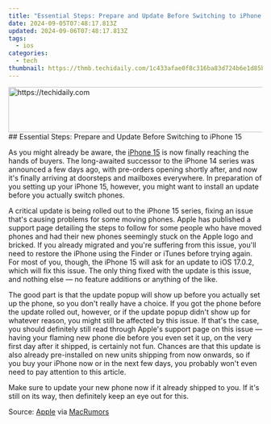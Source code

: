 ```yaml
---
title: "Essential Steps: Prepare and Update Before Switching to iPhone 15"
date: 2024-09-05T07:48:17.813Z
updated: 2024-09-06T07:48:17.813Z
tags:
  - ios
categories:
  - tech
thumbnail: https://thmb.techidaily.com/1c433afae0f8c316ba83d724b6e1d85b8ae483fb36c0489f83439481af084268.jpg
---
```


<!-- affiliate ads begin -->
<a href="https://appsumo.8odi.net/c/5597632/2043856/7443" target="_top" id="2043856">
  <img src="//a.impactradius-go.com/display-ad/7443-2043856" border="0" alt="https://techidaily.com" width="728" height="90"/>
</a>
<img height="0" width="0" src="https://appsumo.8odi.net/i/5597632/2043856/7443" style="position:absolute;visibility:hidden;" border="0" />
<!-- affiliate ads end -->
## Essential Steps: Prepare and Update Before Switching to iPhone 15

As you might already be aware, the [iPhone 15](https://unlock-android.techidaily.com/how-to-reset-your-infinix-hot-40-pro-lock-screen-password-by-drfone-android/) is now finally reaching the hands of buyers. The long-awaited successor to the iPhone 14 series was announced a few days ago, with pre-orders opening shortly after, and now it's finally arriving at doorsteps and mailboxes everywhere. In preparation of you setting up your iPhone 15, however, you might want to install an update before you actually switch phones.

 A critical update is being rolled out to the iPhone 15 series, fixing an issue that's causing problems for some moving phones. Apple has published a support page detailing the steps to follow for some people who have moved phones and had their new phones seemingly stuck on the Apple logo and bricked. If you already migrated and you're suffering from this issue, you'll need to restore the iPhone using the Finder or iTunes before trying again. For most of you, though, the iPhone 15 will ask for an update to iOS 17.0.2, which will fix this issue. The only thing fixed with the update is this issue, and nothing else — no feature additions or anything of the like.

 The good part is that the update popup will show up before you actually set up the phone, so you don't really have a choice. If you got the phone before the update rolled out, however, or if the update popup didn't show up for whatever reason, you might still be affected by this issue. If that's the case, you should definitely still read through Apple's support page on this issue — having your flaming new phone die before you even set it up, on the very first day after it shipped, is certainly not fun. Chances are that this update is also already pre-installed on new units shipping from now onwards, so if you buy your iPhone now or in the next few days, you probably won't even need to pay attention to this article.

 Make sure to update your new phone now if it already shipped to you. If it's still on its way, then definitely keep an eye out for this.

 Source: [Apple](https://support.apple.com/en-us/HT213933) via [MacRumors](https://www.macrumors.com/2023/09/22/warning-update-your-iphone-15-to-ios-17-0-2/)

<ins class="adsbygoogle"
     style="display:block"
     data-ad-format="autorelaxed"
     data-ad-client="ca-pub-7571918770474297"
     data-ad-slot="1223367746"></ins>



<ins class="adsbygoogle"
     style="display:block"
     data-ad-client="ca-pub-7571918770474297"
     data-ad-slot="8358498916"
     data-ad-format="auto"
     data-full-width-responsive="true"></ins>


